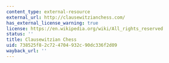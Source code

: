 ```yaml
---
content_type: external-resource
external_url: http://clausewitzianchess.com/
has_external_license_warning: true
license: https://en.wikipedia.org/wiki/All_rights_reserved
status: ''
title: Clausewitzian Chess
uid: 738525f8-2c72-4704-932c-90dc336f2d09
wayback_url: ''
---
```

